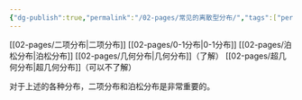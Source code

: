 ```yaml
---
{"dg-publish":true,"permalink":"/02-pages/常见的离散型分布/","tags":["personal/blog","概率论"]}
---
```


[[02-pages/二项分布\|二项分布]]
[[02-pages/0-1分布\|0-1分布]]
[[02-pages/泊松分布\|泊松分布]]
[[02-pages/几何分布\|几何分布]]（了解）
[[02-pages/超几何分布\|超几何分布]]（可以不了解）

对于上述的各种分布，二项分布和泊松分布是非常重要的。